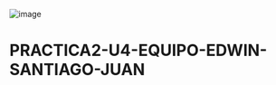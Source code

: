 ![image](https://github.com/EDWINYAHIR13/PRACTICA2-U4-EQUIPO-EDWIN-SANTIAGO-JUAN/assets/148461746/49c1040a-aafa-4205-97cd-9642aad5135c)
# PRACTICA2-U4-EQUIPO-EDWIN-SANTIAGO-JUAN
